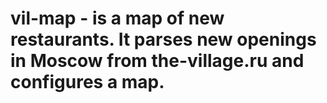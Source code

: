 # vil-map - is a map of new restaurants. It parses new openings in Moscow from the-village.ru and configures a map.
